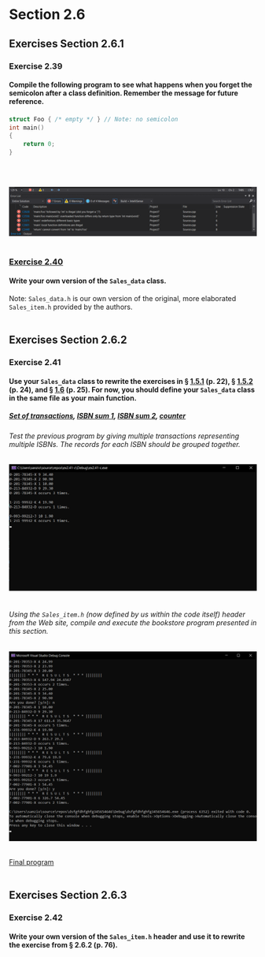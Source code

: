 # Section 2.6
## Exercises Section 2.6.1
### Exercise 2.39
#### Compile the following program to see what happens when you forget the semicolon after a class definition. Remember the message for future reference.
```c++
struct Foo { /* empty */ } // Note: no semicolon
int main()
{
	return 0;
}
```
<br/>
<br/>

![ex2.39](/assets/ch2/ex2.39.png)
<br/>
<br/>

### [Exercise 2.40](/Chapter%202/Section%202.6/Sales_data.h)
#### Write your own version of the `Sales_data` class.
Note: `Sales_data.h` is our own version of the original, more elaborated `Sales_item.h` provided by the authors.
<br/>
<br/>

## Exercises Section 2.6.2
### Exercise 2.41
#### Use your `Sales_data` class to rewrite the exercises in § [1.5.1](/Chapter%201/Section%201.5#exercises-section-151) (p. 22), § [1.5.2](/Chapter%201/Section%201.5#exercises-section-152) (p. 24), and § [1.6](/Chapter%201/Section%201.6#exercises-section-16) (p. 25). For now, you should define your `Sales_data` class in the same file as your main function.

##### [Set of transactions](/Chapter%202/Section%202.6/ex2.41-a), [ISBN sum 1](/Chapter%202/Section%202.6/ex2.41-b), [ISBN sum 2](/Chapter%202/Section%202.6/ex2.41-c), [counter](/Chapter%202/Section%202.6/ex2.41-c) <br/>
###### Test the previous program by giving multiple transactions representing multiple ISBNs. The records for each ISBN should be grouped together.
![ex2.41-e](/assets/ch2/ex2.41-e.png)
<br/>
<br/>

###### Using the `Sales_item.h` (now defined by us within the code itself) header from the Web site, compile and execute the bookstore program presented in this section.
![ex2.41-e2](/assets/ch2/ex2.41-e2.png)
<br/>
<br/>

[Final program](/Chapter%202/Section%202.6/ex2.41-f)
<br/>
<br/>

## Exercises Section 2.6.3
### Exercise 2.42
#### Write your own version of the `Sales_item.h` header and use it to rewrite the exercise from § 2.6.2 (p. 76).
